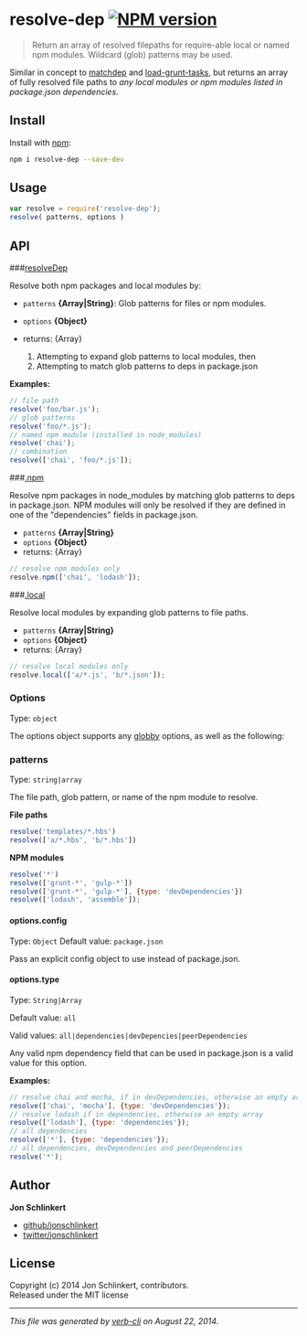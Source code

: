 # resolve-dep [![NPM version](https://badge.fury.io/js/resolve-dep.png)](http://badge.fury.io/js/resolve-dep)

> Return an array of resolved filepaths for require-able local or named npm modules. Wildcard (glob) patterns may be used.

Similar in concept to [matchdep](https://github.com/tkellen/node-matchdep) and [load-grunt-tasks](https://github.com/sindresorhus/load-grunt-tasks), but returns an array of fully resolved file paths to _any local modules or npm modules listed in package.json dependencies_.

## Install
Install with [npm](npmjs.org):

```bash
npm i resolve-dep --save-dev
```

## Usage

```js
var resolve = require('resolve-dep');
resolve( patterns, options )
```

## API

###[resolveDep](index.js#L45)

Resolve both npm packages and local modules by:

* `patterns` **{Array|String}**: Glob patterns for files or npm modules.  
* `options` **{Object}**  
* returns: {Array}  

  1. Attempting to expand glob patterns to local modules, then
  1. Attempting to match glob patterns to deps in package.json

**Examples:**

```js
// file path
resolve('foo/bar.js');
// glob patterns
resolve('foo/*.js');
// named npm module (installed in node_modules)
resolve('chai');
// combination
resolve(['chai', 'foo/*.js']);
```


###[.npm](index.js#L66)

Resolve npm packages in node_modules by matching glob patterns to deps in package.json. NPM modules will only be resolved if they are defined in one of the "dependencies" fields in package.json.

* `patterns` **{Array|String}**  
* `options` **{Object}**  
* returns: {Array}  

```js
// resolve npm modules only
resolve.npm(['chai', 'lodash']);
```


###[.local](index.js#L116)

Resolve local modules by expanding glob patterns to file paths.

* `patterns` **{Array|String}**  
* `options` **{Object}**  
* returns: {Array}  

```js
// resolve local modules only
resolve.local(['a/*.js', 'b/*.json']);
```


### Options

Type: `object`

The options object supports any [globby](https://github.com/sindresorhus/globby) options, as well as the following:


### patterns

Type: `string|array`

The file path, glob pattern, or name of the npm module to resolve.

**File paths**

```js
resolve('templates/*.hbs')
resolve(['a/*.hbs', 'b/*.hbs'])
```

**NPM modules**

```js
resolve('*')
resolve(['grunt-*', 'gulp-*'])
resolve(['grunt-*', 'gulp-*'], {type: 'devDependencies'})
resolve(['lodash', 'assemble']);
```

#### options.config
Type: `Object`
Default value: `package.json`

Pass an explicit config object to use instead of package.json.

#### options.type

Type: `String|Array`

Default value: `all`

Valid values: `all|dependencies|devDepencies|peerDependencies`

Any valid npm dependency field that can be used in package.json is a valid value for this option.

**Examples:**

```js
// resolve chai and mocha, if in devDependencies, otherwise an empty array
resolve(['chai', 'mocha'], {type: 'devDependencies'});
// resolve lodash if in dependencies, otherwise an empty array
resolve(['lodash'], {type: 'dependencies'});
// all dependencies
resolve(['*'], {type: 'dependencies'});
// all dependencies, devDependencies and peerDependencies
resolve('*');
```


## Author

**Jon Schlinkert**
 
+ [github/jonschlinkert](https://github.com/jonschlinkert)
+ [twitter/jonschlinkert](http://twitter.com/jonschlinkert) 

## License
Copyright (c) 2014 Jon Schlinkert, contributors.  
Released under the MIT license

***

_This file was generated by [verb-cli](https://github.com/assemble/verb-cli) on August 22, 2014._
